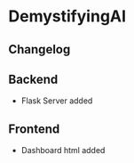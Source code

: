 # DemystifyingAI

## Changelog

## Backend
* Flask Server added

## Frontend
* Dashboard html added
